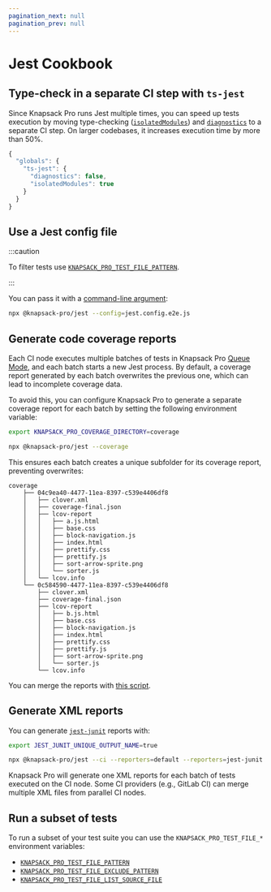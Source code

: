 ```yaml
---
pagination_next: null
pagination_prev: null
---
```


# Jest Cookbook

## Type-check in a separate CI step with `ts-jest`

Since Knapsack Pro runs Jest multiple times, you can speed up tests execution by moving type-checking ([`isolatedModules`](https://huafu.github.io/ts-jest/user/config/isolatedModules)) and [`diagnostics`](https://huafu.github.io/ts-jest/user/config/diagnostics) to a separate CI step. On larger codebases, it increases execution time by more than 50%.

```js title="jest.config.js"
{
  "globals": {
    "ts-jest": {
      "diagnostics": false,
      "isolatedModules": true
    }
  }
}
```

## Use a Jest config file

:::caution

To filter tests use [`KNAPSACK_PRO_TEST_FILE_PATTERN`](reference.md#knapsack_pro_test_file_pattern).

:::

You can pass it with a [command-line argument](reference.md#command-line-arguments):

```bash
npx @knapsack-pro/jest --config=jest.config.e2e.js
```

## Generate code coverage reports

Each CI node executes multiple batches of tests in Knapsack Pro [Queue Mode](../overview/index.mdx#queue-mode-dynamic-split), and each batch starts a new Jest process. By default, a coverage report generated by each batch overwrites the previous one, which can lead to incomplete coverage data.

To avoid this, you can configure Knapsack Pro to generate a separate coverage report for each batch by setting the following environment variable:

```bash
export KNAPSACK_PRO_COVERAGE_DIRECTORY=coverage

npx @knapsack-pro/jest --coverage
```

This ensures each batch creates a unique subfolder for its coverage report, preventing overwrites:

```
coverage
    ├── 04c9ea40-4477-11ea-8397-c539e4406df8
    │   ├── clover.xml
    │   ├── coverage-final.json
    │   ├── lcov-report
    │   │   ├── a.js.html
    │   │   ├── base.css
    │   │   ├── block-navigation.js
    │   │   ├── index.html
    │   │   ├── prettify.css
    │   │   ├── prettify.js
    │   │   ├── sort-arrow-sprite.png
    │   │   └── sorter.js
    │   └── lcov.info
    └── 0c584590-4477-11ea-8397-c539e4406df8
        ├── clover.xml
        ├── coverage-final.json
        ├── lcov-report
        │   ├── b.js.html
        │   ├── base.css
        │   ├── block-navigation.js
        │   ├── index.html
        │   ├── prettify.css
        │   ├── prettify.js
        │   ├── sort-arrow-sprite.png
        │   └── sorter.js
        └── lcov.info
```

You can merge the reports with [this script](https://github.com/jestjs/jest/issues/2418#issuecomment-478932514).

## Generate XML reports

You can generate [`jest-junit`](https://github.com/jest-community/jest-junit) reports with:

```bash
export JEST_JUNIT_UNIQUE_OUTPUT_NAME=true

npx @knapsack-pro/jest --ci --reporters=default --reporters=jest-junit
```

Knapsack Pro will generate one XML reports for each batch of tests executed on the CI node. Some CI providers (e.g., GitLab CI) can merge multiple XML files from parallel CI nodes.

## Run a subset of tests

To run a subset of your test suite you can use the `KNAPSACK_PRO_TEST_FILE_*` environment variables:

- [`KNAPSACK_PRO_TEST_FILE_PATTERN`](reference.md#knapsack_pro_test_file_pattern)
- [`KNAPSACK_PRO_TEST_FILE_EXCLUDE_PATTERN`](reference.md#knapsack_pro_test_file_exclude_pattern)
- [`KNAPSACK_PRO_TEST_FILE_LIST_SOURCE_FILE`](reference.md#knapsack_pro_test_file_list_source_file)
